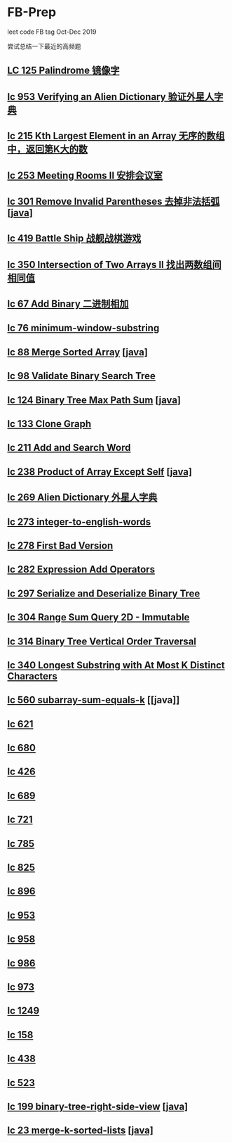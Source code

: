 # FB-Prep
leet code FB tag Oct-Dec 2019

尝试总结一下最近的高频题
## [LC 125 Palindrome 镜像字](https://github.com/azl397985856/leetcode/blob/master/problems/125.valid-palindrome.md)
## [lc 953 Verifying an Alien Dictionary 验证外星人字典](https://github.com/sam890306/FB-Prep/blob/master/lc953.md)
## [lc 215 Kth Largest Element in an Array 无序的数组中，返回第K大的数](https://github.com/azl397985856/leetcode/blob/master/problems/215.kth-largest-element-in-an-array.md)
## [lc 253 Meeting Rooms II 安排会议室](https://github.com/sam890306/FB-Prep/blob/master/lc-253.md)
## [lc 301 Remove Invalid Parentheses 去掉非法括弧](https://github.com/azl397985856/leetcode/blob/master/problems/301.remove-invalid-parentheses.md) [[java]](https://github.com/sam890306/FB-Prep/blob/master/lc-301.md)
## [lc 419 Battle Ship 战舰战棋游戏](https://github.com/sam890306/FB-Prep/blob/master/lc%20419.md)
## [lc 350  Intersection of Two Arrays II 找出两数组间相同值](https://github.com/sam890306/FB-Prep/blob/master/lc-350.md)
## [lc 67 Add Binary 二进制相加](https://github.com/sam890306/FB-Prep/blob/master/lc-67.md)
## [lc 76 minimum-window-substring](https://github.com/sam890306/FB-Prep/blob/master/lc-76.md)
## [lc 88 Merge Sorted Array](https://github.com/azl397985856/leetcode/blob/master/problems/88.merge-sorted-array.md)  [[java]](https://github.com/sam890306/FB-Prep/blob/master/lc-88.md)
## [lc 98 Validate Binary Search Tree](https://github.com/azl397985856/leetcode/blob/master/problems/98.validate-binary-search-tree.md)
## [lc 124 Binary Tree Max Path Sum](https://github.com/azl397985856/leetcode/blob/master/problems/124.binary-tree-maximum-path-sum.md)     [[java]](https://github.com/sam890306/FB-Prep/blob/master/lc-124.md)
## [lc 133 Clone Graph](https://github.com/sam890306/FB-Prep/blob/master/lc-133.md)
## [lc 211 Add and Search Word](https://github.com/sam890306/FB-Prep/blob/master/lc-211.md)
## [lc 238 Product of Array Except Self](https://github.com/azl397985856/leetcode/blob/master/problems/238.product-of-array-except-self.md)  [[java]](https://github.com/sam890306/FB-Prep/blob/master/lc-238.md)
## [lc 269 Alien Dictionary 外星人字典](https://github.com/sam890306/FB-Prep/blob/master/lc-269.md)
## [lc 273 integer-to-english-words](https://github.com/sam890306/FB-Prep/blob/master/lc-273.md)
## [lc 278 First Bad Version](https://github.com/sam890306/FB-Prep/blob/master/lc-278.md)
## [lc 282 Expression Add Operators](https://github.com/sam890306/FB-Prep/blob/master/lc-282.md)
## [lc 297 Serialize and Deserialize Binary Tree](https://github.com/sam890306/FB-Prep/blob/master/lc-297.md)
## [lc 304 Range Sum Query 2D - Immutable](https://github.com/sam890306/FB-Prep/blob/master/lc-304.md)
## [lc 314  Binary Tree Vertical Order Traversal](https://github.com/sam890306/FB-Prep/blob/master/lc-314.md)
## [lc 340 Longest Substring with At Most K Distinct Characters](https://github.com/sam890306/FB-Prep/blob/master/lc-340.md)
## [lc 560 subarray-sum-equals-k](https://github.com/azl397985856/leetcode/blob/master/problems/560.subarray-sum-equals-k.md) [[java]]
## [lc 621 ](https://github.com/sam890306/FB-Prep/blob/master/lc-621.md) 
## [lc 680 ](https://github.com/sam890306/FB-Prep/blob/master/lc-680.md)
## [lc 426 ](https://github.com/sam890306/FB-Prep/blob/master/lc-426.md)
## [lc 689 ](https://github.com/sam890306/FB-Prep/blob/master/lc-689.md)
## [lc 721 ](https://github.com/sam890306/FB-Prep/blob/master/lc-721.md)
## [lc 785 ](https://github.com/sam890306/FB-Prep/blob/master/lc-785.md)
## [lc 825 ](https://github.com/sam890306/FB-Prep/blob/master/lc-825.md)
## [lc 896 ](https://github.com/sam890306/FB-Prep/blob/master/lc-896.md)
## [lc 953 ](https://github.com/sam890306/FB-Prep/blob/master/lc-953.md)
## [lc 958 ](https://github.com/sam890306/FB-Prep/blob/master/lc-958.md)
## [lc 986 ](https://github.com/sam890306/FB-Prep/blob/master/lc-986.md)
## [lc 973 ](https://github.com/sam890306/FB-Prep/blob/master/lc-973.md)
## [lc 1249](https://github.com/sam890306/FB-Prep/blob/master/lc-1249.md)
## [lc 158 ](https://github.com/sam890306/FB-Prep/blob/master/lc-158.md)
## [lc 438 ](https://github.com/sam890306/FB-Prep/blob/master/lc-438.md)
## [lc 523 ](https://github.com/sam890306/FB-Prep/blob/master/lc-523.md)
## [lc 199 binary-tree-right-side-view](https://github.com/azl397985856/leetcode/blob/master/problems/199.binary-tree-right-side-view.md) [[java]]()
## [lc 23 merge-k-sorted-lists](https://github.com/azl397985856/leetcode/blob/master/problems/23.merge-k-sorted-lists.md) [[java]]()




